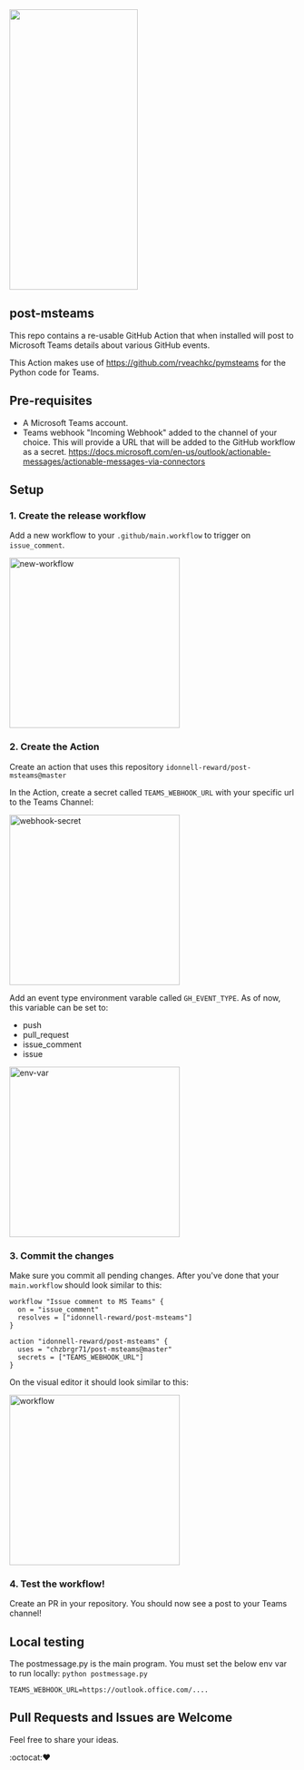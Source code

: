 
<img src="https://i.kym-cdn.com/photos/images/newsfeed/001/079/173/ed2.png" width="226" height="494"/>

## post-msteams

This repo contains a re-usable GitHub Action that when installed will post to Microsoft Teams details about various GitHub events.

This Action makes use of https://github.com/rveachkc/pymsteams for the Python code for Teams.

## Pre-requisites
 - A Microsoft Teams account.
 - Teams webhook "Incoming Webhook" added to the channel of your choice. This will provide a URL that will be added to the GitHub workflow as a secret. https://docs.microsoft.com/en-us/outlook/actionable-messages/actionable-messages-via-connectors 

## Setup

### 1. Create the release workflow

Add a new workflow to your `.github/main.workflow` to trigger on `issue_comment`.

<img src="img/new-workflow.png" alt="new-workflow" width="300" />

### 2. Create the Action

Create an action that uses this repository `idonnell-reward/post-msteams@master`

In the Action, create a secret called `TEAMS_WEBHOOK_URL` with your specific url to the Teams Channel:

<img src="img/webhook-secret.png" alt="webhook-secret" width="300" />

Add an event type environment varable called `GH_EVENT_TYPE`. As of now, this variable can be set to:
- push
- pull_request
- issue_comment
- issue

<img src="img/env-var.png" alt="env-var" width="300" />

### 3. Commit the changes

Make sure you commit all pending changes. After you've done that your `main.workflow` should look similar to this:

```
workflow "Issue comment to MS Teams" {
  on = "issue_comment"
  resolves = ["idonnell-reward/post-msteams"]
}

action "idonnell-reward/post-msteams" {
  uses = "chzbrgr71/post-msteams@master"
  secrets = ["TEAMS_WEBHOOK_URL"]
}
```

On the visual editor it should look similar to this:

<img src="img/workflow.png" alt="workflow" width="300" />

### 4. Test the workflow!

Create an PR in your repository. You should now see a post to your Teams channel!

## Local testing

The postmessage.py is the main program. You must set the below env var to run locally: `python postmessage.py`

```
TEAMS_WEBHOOK_URL=https://outlook.office.com/....
```

## Pull Requests and Issues are Welcome

Feel free to share your ideas.

:octocat::heart:


